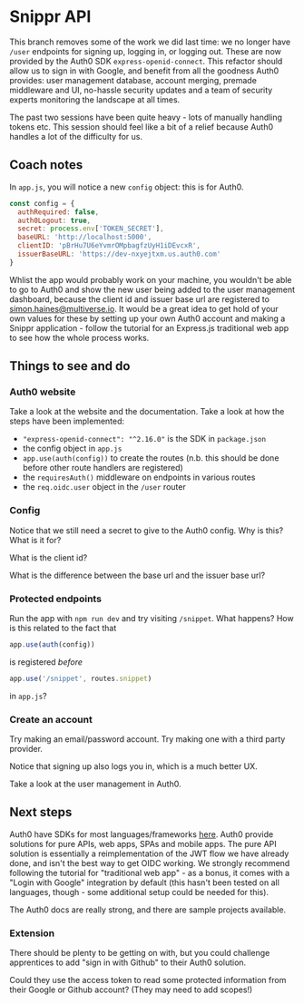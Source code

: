 # Snippr API

This branch removes some of the work we did last time: we no longer have `/user`
endpoints for signing up, logging in, or logging out. These are now provided by
the Auth0 SDK `express-openid-connect`. This refactor should allow us to sign in
with Google, and benefit from all the goodness Auth0 provides: user management
database, account merging, premade middleware and UI, no-hassle security updates
and a team of security experts monitoring the landscape at all times.

The past two sessions have been quite heavy - lots of manually handling tokens
etc. This session should feel like a bit of a relief because Auth0 handles a lot
of the difficulty for us.

## Coach notes

In `app.js`, you will notice a new `config` object: this is for Auth0.

```js
const config = {
  authRequired: false,
  auth0Logout: true,
  secret: process.env['TOKEN_SECRET'],
  baseURL: 'http://localhost:5000',
  clientID: 'pBrHu7U6eYvmrOMpbagfzUyH1iDEvcxR',
  issuerBaseURL: 'https://dev-nxyejtxm.us.auth0.com'
}
```

Whlist the app would probably work on your machine, you wouldn't be able to go
to Auth0 and show the new user being added to the user management dashboard,
because the client id and issuer base url are registered to
simon.haines@multiverse.io. It would be a great idea to get hold of your own
values for these by setting up your own Auth0 account and making a Snippr
application - follow the tutorial for an Express.js traditional web app to see
how the whole process works.

## Things to see and do

### Auth0 website

Take a look at the website and the documentation. Take a look at how the steps
have been implemented:

- `"express-openid-connect": "^2.16.0"` is the SDK in `package.json`
- the config object in `app.js`
- `app.use(auth(config))` to create the routes (n.b. this should be done before
  other route handlers are registered)
- the `requiresAuth()` middleware on endpoints in various routes
- the `req.oidc.user` object in the `/user` router

### Config

Notice that we still need a secret to give to the Auth0 config. Why is this?
What is it for?

What is the client id?

What is the difference between the base url and the issuer base url?

### Protected endpoints

Run the app with `npm run dev` and try visiting `/snippet`. What happens? How is
this related to the fact that

```js
app.use(auth(config))
```

is registered _before_

```js
app.use('/snippet', routes.snippet)
```

in `app.js`?

### Create an account

Try making an email/password account. Try making one with a third party
provider.

Notice that signing up also logs you in, which is a much better UX.

Take a look at the user management in Auth0.

## Next steps

Auth0 have SDKs for most languages/frameworks
[here](https://auth0.com/docs/quickstart/webapp#webapp). Auth0 provide solutions
for pure APIs, web apps, SPAs and mobile apps. The pure API solution is
essentially a reimplementation of the JWT flow we have already done, and isn't
the best way to get OIDC working. We strongly recommend following the tutorial
for "traditional web app" - as a bonus, it comes with a "Login with Google"
integration by default (this hasn't been tested on all languages, though - some
additional setup could be needed for this).

The Auth0 docs are really strong, and there are sample projects available.

### Extension

There should be plenty to be getting on with, but you could challenge
apprentices to add "sign in with Github" to their Auth0 solution.

Could they use the access token to read some protected information from their
Google or Github account? (They may need to add scopes!)
